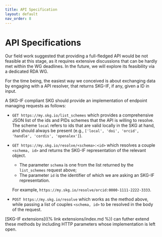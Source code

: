```yaml
---
title: API Specification
layout: default
nav_order: 8
---
```


# API Specifications

Our field work suggested that providing a full-fledged API would be not feasible at this stage, as it requires extensive discussions that can be hardly met within the WG deadlines. 
In the future, we will explore its feasibility via a dedicated RDA WG.

For the time being, the easiest way we conceived is about exchanging data by engaging with a API resolver, that returns SKG-IF, if any, given a ID in input.

A SKG-IF compliant SKG should provide an implementation of endpoint managing requests as follows:
- `GET https://my.skg.io/list_schemes` which provides a comprehensive JSON list of the ids and PIDs schemes that the API is willing to resolve. The scheme `local` refers to ids that are valid locally in the SKG at hand, and should always be present (e.g., `['local', 'doi', 'orcid', 'handle', 'cordis', 'openalex']`).
- `GET https://my.skg.io/resolve/<schema>:<id>` which resolves a couple `<schema, id>` and returns the SKG-IF representation of the relevant object.
   * The parameter `schema` is one from the list returned by the `list_schemes` request above;
   * The parameter `id` is the identifier of which we are asking an SKG-IF representation.
   
   For example, `https://my.skg.io/resolve/orcid:0000-1111-2222-3333`.
- `POST https://my.skg.io/resolve` which works as the method above, while passing a list of couples `<schema, id>` to be resolved in the body of the request.

[SKG-IF extensions]({% link extensions/index.md %}) can futher extend these methods by including HTTP parameters whose implementation is left open.